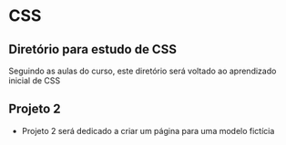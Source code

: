 # CSS


## Diretório para estudo de CSS


Seguindo as aulas do curso, este diretório será voltado ao aprendizado inicial de CSS


## Projeto 2

- Projeto 2 será dedicado a criar um página para uma modelo fictícia 